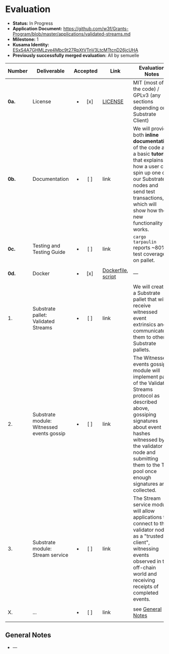 # Evaluation

- **Status:** In Progress
- **Application Document:** https://github.com/w3f/Grants-Program/blob/master/applications/validated-streams.md
- **Milestone:** 1
- **Kusama Identity:** [ESxS4A7GHMLzve4Mbc9t27RpXtVTnV3LtcMTtcnD26jcUHA](https://polkascan.io/pre/kusama/account/ESxS4A7GHMLzve4Mbc9t27RpXtVTnV3LtcMTtcnD26jcUHA)
- **Previously successfully merged evaluation:** All by semuelle

| Number | Deliverable | Accepted | Link | Evaluation Notes |
| ------ | ----------- | :------: | ---- |----------------- |
| **0a.** | License | <ul><li>[x] </li></ul> | [LICENSE](https://github.com/comrade-coop/validated-streams/blob/235a11f7e936c92975df777af2333f1fdb75d040/LICENSE) | MIT (most of the code) / GPLv3 (any sections depending on Substrate Client) |
| **0b.** | Documentation | <ul><li>[ ] </li></ul> | link | We will provide both **inline documentation** of the code and a basic **tutorial** that explains how a user can spin up one of our Substrate nodes and send test transactions, which will show how the new functionality works. |
| **0c.** | Testing and Testing Guide | <ul><li>[ ] </li></ul> | link | `cargo tarpaulin` reports ~80% test coverage on pallet. |
| **0d.** | Docker | <ul><li>[x] </li></ul> | [Dockerfile](https://github.com/comrade-coop/validated-streams/blob/235a11f7e936c92975df777af2333f1fdb75d040/Dockerfile), [script](https://github.com/comrade-coop/validated-streams/blob/235a11f7e936c92975df777af2333f1fdb75d040/scripts/run-example.sh) | — |
| 1. | Substrate pallet: Validated Streams | <ul><li>[ ] </li></ul> | link | We will create a Substrate pallet that will receive witnessed event extrinsics and communicate them to other Substrate pallets. <!-- Note: as we(/I) are not 100% familiar with Substrate pallet interactions, we cannot specify the exact API yet. We would, however, seek to implement best practices observed in other similar Substrate pallets. --> |
| 2. | Substrate module: Witnessed events gossip | <ul><li>[ ] </li></ul> | link | The Witnessed events gossip module will implement part of the Validated Streams protocol as described above, gossiping signatures about event hashes witnessed by the validator node and submitting them to the Tx pool once enough signatures are collected. |
| 3. | Substrate module: Stream service | <ul><li>[ ] </li></ul> | link | The Stream service module will allow applications to connect to the validator node as a "trusted client", witnessing events observed in the off-chain world and receiving receipts of completed events. |
| X. | ... | <ul><li>[ ] </li></ul> | link | see [General Notes](#general-notes) |


## General Notes

- —

